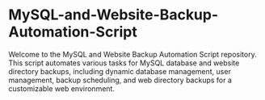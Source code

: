 # MySQL-and-Website-Backup-Automation-Script
Welcome to the MySQL and Website Backup Automation Script repository. This script automates various tasks for MySQL database and website directory backups, including dynamic database management, user management, backup scheduling, and web directory backups for a customizable web environment.

